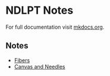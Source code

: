 # NDLPT Notes

For full documentation visit [mkdocs.org](https://www.mkdocs.org).

## Notes

* [Fibers](fibers.md)
* [Canvas and Needles](canvas.md)
